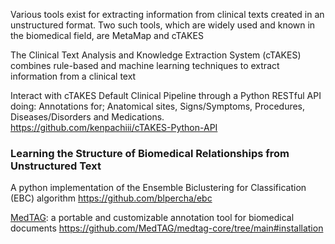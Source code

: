 Various tools exist for extracting information from clinical texts created in an unstructured format. 
Two such tools, which are widely used and known in the biomedical field, are MetaMap and cTAKES 

The Clinical Text Analysis and Knowledge Extraction System (cTAKES) combines rule-based and machine learning techniques to extract information from a clinical text

Interact with cTAKES Default Clinical Pipeline through a Python RESTful API doing:
Annotations for;
Anatomical sites,
Signs/Symptoms,
Procedures,
Diseases/Disorders and
Medications.
https://github.com/kenpachiii/cTAKES-Python-API

### Learning the Structure of Biomedical Relationships from Unstructured Text
A python implementation of the Ensemble Biclustering for Classification (EBC) algorithm
https://github.com/blpercha/ebc

[MedTAG](https://bmcmedinformdecismak.biomedcentral.com/articles/10.1186/s12911-021-01706-4): a portable and customizable annotation tool for biomedical documents
https://github.com/MedTAG/medtag-core/tree/main#installation
